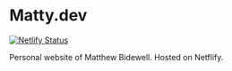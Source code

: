 # Matty.dev

[![Netlify Status](https://api.netlify.com/api/v1/badges/d80ff0cf-7b7d-4cc2-a118-a4bde3c26d07/deploy-status)](https://app.netlify.com/sites/relaxed-engelbart-91d11c/deploys)

Personal website of Matthew Bidewell. Hosted on Netflify.
